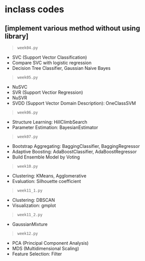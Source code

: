 # inclass codes

## [implement various method without using library]

> ```week04.py```
- SVC (Support Vector Classification)
- Compare SVC with logistic regression
- Decision Tree Classifier, Gaussian Naive Bayes

> ```week05.py```
- NuSVC
- SVR (Support Vectior Regression)
- NuSVR
- SVDD (Support Vector Domain Description): OneClassSVM

> ```week06.py```
- Structure Learning: HillClimbSearch
- Parameter Estimation: BayesianEstimator

> ```week07.py```
- Bootstrap Aggregating: BaggingClassifier, BaggingRegressor
- Adaptive Boosting: AdaBoostClassifier, AdaBoostRegressor
- Build Ensemble Model by Voting

> ```week10.py```
- Clustering: KMeans, Agglomerative
- Evaluation: Silhouette coefficient

> ```week11_1.py```
- Clustering: DBSCAN
- Visualization: gmplot

> ```week11_2.py```
- GaussianMixture

> ```week12.py```
- PCA (Principal Component Analysis)
- MDS (Multidimensional Scaling)
- Feature Selection: Filter
